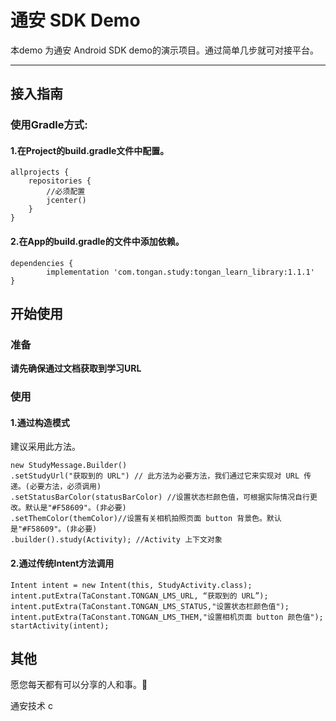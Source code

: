 # 通安 SDK Demo

本demo 为通安 Android SDK demo的演示项目。通过简单几步就可对接平台。


***

## 接入指南
 
### 使用Gradle方式:

#### 1.在Project的build.gradle文件中配置。

```
allprojects {
    repositories {
        //必须配置
        jcenter()
    }
}
```

#### 2.在App的build.gradle的文件中添加依赖。

```
dependencies {
        implementation 'com.tongan.study:tongan_learn_library:1.1.1'
}
```

## 开始使用



###  准备

**请先确保通过文档获取到学习URL**

### 使用 

#### 1.通过构造模式

建议采用此方法。

```
new StudyMessage.Builder()
.setStudyUrl("获取到的 URL") // 此方法为必要方法，我们通过它来实现对 URL 传递。(必要方法，必须调用)
.setStatusBarColor(statusBarColor) //设置状态栏颜色值，可根据实际情况自行更改。默认是"#F58609"。(非必要)
.setThemColor(themColor)//设置有关相机拍照页面 button 背景色。默认是"#F58609"。(非必要)
.builder().study(Activity); //Activity 上下文对象
```

#### 2.通过传统Intent方法调用

```
Intent intent = new Intent(this, StudyActivity.class);
intent.putExtra(TaConstant.TONGAN_LMS_URL, “获取到的 URL”);
intent.putExtra(TaConstant.TONGAN_LMS_STATUS,"设置状态栏颜色值");
intent.putExtra(TaConstant.TONGAN_LMS_THEM,"设置相机页面 button 颜色值");
startActivity(intent);
```




## 其他
愿您每天都有可以分享的人和事。🐶

通安技术
c





